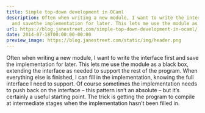 ```yaml
---
title: Simple top-down development in OCaml
description: Often when writing a new module, I want to write the interface first
  and savethe implementation for later. This lets me use the module as a black box,extendi...
url: https://blog.janestreet.com/simple-top-down-development-in-ocaml/
date: 2014-07-18T00:00:00-00:00
preview_image: https://blog.janestreet.com/static/img/header.png
---
```


<p>Often when writing a new module, I want to write the interface first and save
the implementation for later. This lets me use the module as a black box,
extending the interface as needed to support the rest of the program. When
everything else is finished, I can fill in the implementation, knowing the full
interface I need to support. Of course sometimes the implementation needs to
push back on the interface &ndash; this pattern isn&rsquo;t an absolute &ndash; but it&rsquo;s certainly
a useful starting point. The trick is getting the program to compile at
intermediate stages when the implementation hasn&rsquo;t been filled in.</p>


